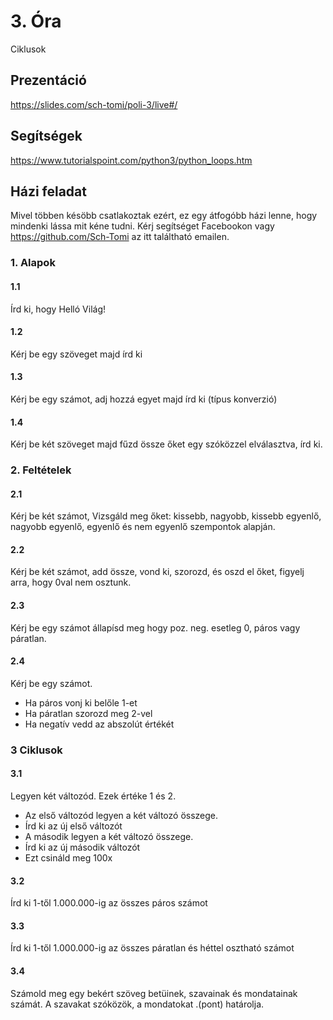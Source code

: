 # 3. Óra

Ciklusok

## Prezentáció
https://slides.com/sch-tomi/poli-3/live#/

## Segítségek
https://www.tutorialspoint.com/python3/python_loops.htm


## Házi feladat

Mivel többen késöbb csatlakoztak ezért, ez egy átfogóbb házi lenne, hogy mindenki lássa mit kéne tudni.
Kérj segítséget Facebookon vagy https://github.com/Sch-Tomi az itt találtható emailen.

### 1. Alapok

#### 1.1 
Írd ki, hogy Helló Világ!

#### 1.2
Kérj be egy szöveget majd írd ki

#### 1.3
Kérj be egy számot, adj hozzá egyet majd írd ki (típus konverzió)

#### 1.4
Kérj be két szöveget majd fűzd össze őket egy szóközzel elválasztva, írd ki.

### 2. Feltételek

#### 2.1
Kérj be két számot, Vizsgáld meg őket: kissebb, nagyobb, kissebb egyenlő, nagyobb egyenlő, egyenlő és nem egyenlő szempontok alapján.

#### 2.2
Kérj be két számot, add össze, vond ki, szorozd, és oszd el őket, figyelj arra, hogy 0val nem osztunk.

#### 2.3
Kérj be egy számot állapísd meg hogy poz. neg. esetleg 0, páros vagy páratlan.

#### 2.4
Kérj be egy számot.
- Ha páros vonj ki belőle 1-et
- Ha páratlan szorozd meg 2-vel
- Ha negatív vedd az abszolút értékét

### 3 Ciklusok

#### 3.1
Legyen két változód.
Ezek értéke 1 és 2.

- Az első változód legyen a két változó összege.
- Írd ki az új első változót
- A második legyen a két változó összege.
- Írd ki az új második változót
- Ezt csináld meg 100x

#### 3.2
Írd ki 1-től 1.000.000-ig az összes páros számot

#### 3.3
Írd ki 1-től 1.000.000-ig az összes páratlan és héttel osztható számot

#### 3.4
Számold meg egy bekért szöveg betüinek, szavainak és mondatainak számát.
A szavakat szóközök, a mondatokat .(pont) határolja.
